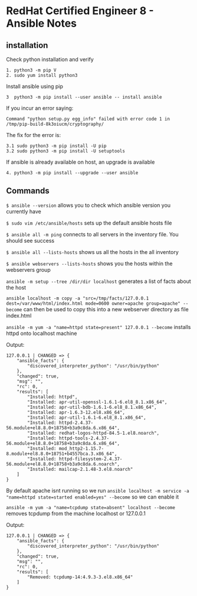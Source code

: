 # RedHat Certified Engineer 8 - Ansible Notes

## installation

Check python installation and verify

    1. python3 -m pip V 
    2. sudo yum install python3

Install ansible using pip
    
    3  python3 -m pip install --user ansible -- install ansible
    
If you incur an error saying: 

`Command "python setup.py egg_info" failed with error code 1 in /tmp/pip-build-8k3oiucm/cryptography/`

The fix for the error is: 
	
    3.1 sudo python3 -m pip install -U pip   
    3.2 sudo python3 -m pip install -U setuptools

If ansible is already available on host, an upgrade is available 

    4. python3 -m pip install --upgrade --user ansible

## Commands

`$ ansible --version` allows you to check which ansible version you currently have 

`$ sudo vim /etc/ansible/hosts` sets up the default ansible hosts file 

`$ ansible all -m ping` connects to all servers in the inventory file. You should see success

`$ ansible all --lists-hosts` shows us all the hosts in the all inventory 

`$ ansible webservers --lists-hosts` shows you the hosts within the webservers group

`ansible -m setup --tree /dir/dir localhost` generates a list of facts about the host

`ansible localhost -m copy -a "src=/tmp/facts/127.0.0.1 dest=/var/www/html/index.html mode=0600 owner=apache group=apache" --become` can then be used to copy this into a new webserver directory as file index.html

`ansible -m yum -a "name=httpd state=present" 127.0.0.1 --become` installs httpd onto localhost machine 

Output:

```
127.0.0.1 | CHANGED => {
    "ansible_facts": {
        "discovered_interpreter_python": "/usr/bin/python"
    },
    "changed": true,
    "msg": "",
    "rc": 0,
    "results": [
        "Installed: httpd",
        "Installed: apr-util-openssl-1.6.1-6.el8_8.1.x86_64",
        "Installed: apr-util-bdb-1.6.1-6.el8_8.1.x86_64",
        "Installed: apr-1.6.3-12.el8.x86_64",
        "Installed: apr-util-1.6.1-6.el8_8.1.x86_64",
        "Installed: httpd-2.4.37-56.module+el8.8.0+18758+b3a9c8da.6.x86_64",
        "Installed: redhat-logos-httpd-84.5-1.el8.noarch",
        "Installed: httpd-tools-2.4.37-56.module+el8.8.0+18758+b3a9c8da.6.x86_64",
        "Installed: mod_http2-1.15.7-8.module+el8.8.0+18751+b4557bca.3.x86_64",
        "Installed: httpd-filesystem-2.4.37-56.module+el8.8.0+18758+b3a9c8da.6.noarch",
        "Installed: mailcap-2.1.48-3.el8.noarch"
    ]
}

```

By default apache isnt running so we run  `ansible localhost -m service -a "name=httpd state=started enabled=yes" --become` so we can enable it

`ansible -m yum -a "name=tcpdump state=absent" localhost --become` removes tcpdump from the machine localhost or 127.0.0.1

Output:

```
127.0.0.1 | CHANGED => {
    "ansible_facts": {
        "discovered_interpreter_python": "/usr/bin/python"
    },
    "changed": true,
    "msg": "",
    "rc": 0,
    "results": [
        "Removed: tcpdump-14:4.9.3-3.el8.x86_64"
    ]
}
```
